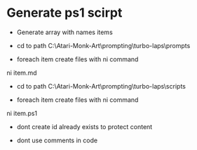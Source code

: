 # Generate ps1 scirpt

- Generate array with names items

- cd to path C:\Atari-Monk-Art\prompting\turbo-laps\prompts

- foreach item create files with ni command

ni item.md

- cd to path C:\Atari-Monk-Art\prompting\turbo-laps\scripts

- foreach item create files with ni command

ni item.ps1

- dont create id already exists to protect content

- dont use comments in code